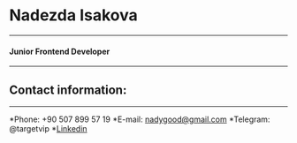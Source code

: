 # Nadezda Isakova
------------------------------
#### Junior Frontend Developer
------------------------------
## Contact information:
------------------------------
*Phone: +90 507 899 57 19
*E-mail: nadygood@gmail.com
*Telegram: @targetvip
*[Linkedin](https://www.linkedin.com/in/nadezda-isakova-793635223/"linkedin_profile)
